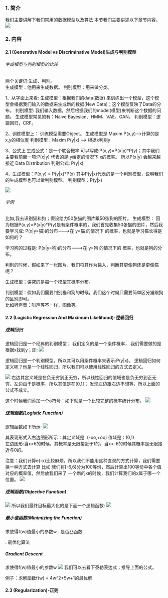 ### 1. 简介
  我们主要讲解下我们常用的数据模型以及算法
  本节我们主要讲述以下章节内容。
   ![](../images/28.png)  

### 2. 内容

#### 2.1 (Generative Model vs Discriminative Model)生成与判别模型 

###### 生成模型与判别模型的比较
  两个关键词:生成、判别。  
  生成模型：他用来生成数据。
  判别模型：用来做分类。  
  
  1、从字面上来看:
  生成模型：根据我们的data(数据) 来训练出一个模型，这个模型会根据我们输入的数据来生成新的数据(New Data)；这个模型反映了Data的分布。
  判别模型: 我们输入数据，然后根据我们的model(模型)来判断这个数据的问题。
  生成模型常见的有：Naive Bayesian、HMM、VAE、GAN。
  判别模型：逻辑回归，CRF。
   
  2、训练模型上：
  训练模型需要Object。
  生成模型是:Maxim P(x,y)-->计算的是x,y的相似度
  判别模型：Maxim P(y|x) --> 根据x判别y  
  
  3、公式上
  生成公式：是一个联合概率 可以写成:P(x,y)=P(x|y)*P(y)；其中我们主要看前面一项:P(x|y) 代表的是:y给定的情况下 x的概率。
          所以P(x|y) 会越来越接近 Data Distribution
  判别公式:  P(y|x)
  
  4、生成模型：P(x,y) = P(y|x)*P(x)
     其中P(y|x)代表的是一个判别模型，说明我们的生成模型也可以做判别模型。
     判别模型：P(y|x)
  
   ![](../images/30.png)  
   
###### 举例  
   比如,我去识别猫和狗；假设给力50张猫的图片跟50张狗的图片。
   生成模型：
   因为根据P(x,y)=P(x|y)*P(y)是有条件概率的，我们首先收集50张猫的图片，然后我要学习成:
   P(x|y=猫)的分布--->在 y=猫 的情况下 的概率，也就是学习猫长得是如何的？
   
   学习狗的过程是:
   P(x|y=狗)的分布--->在 y=狗 的情况下的 概率，也就是狗的分布。
   
   判别的时候，假如来了一张图片，我们将其作为输入，判断其更像狗还是更像猫呢？
   
   生成模型；讲究的是每一个模型其概率分布。
   
   
   判别模型：假如我们需要判别猫和狗的时候，我们这个时候只需要简单区分猫跟狗的区别即可。  
   比如听声音：叫声等不一样，图像等。  
   
   
#### 2.2 (Logistic Regression And Maximum Likelihood)-逻辑回归
##### 逻辑回归
   逻辑回归是一个经典的判别模型；
   我们定义的是一个条件概率，
   我们需要做的是根据x找到y；即: ![](../images/31.png) 
   
   逻辑回归是一个判别模型，所以其可以用条件概率来表示:P(y|x)。
   逻辑回归如何定义呢？他是一个线性回归，所以我们可以使用线性回归的方式去定义。
   
   ![](../images/32.png) 
   右边其定义域是在负无穷到正无穷，所以线性回归的值域也是负无穷到正无穷。左边由于是概率，所以其值是在[0,1]；
   发现左边跟右边不想等，所以上面的公式不成立。
   
   这个时候我们添加一个σ符号：如下就是一个比较完整的概率统计分布。
    ![](../images/33.png)   

##### 逻辑函数(Logistic Function)  
   逻辑函数如下所示:
   ![](../images/34.png)   
   
   其表现形式入右边图形所示：其定义域是（-oo,+oo) 值域是：(0,1)  
   左边图形:当x>6的时候，其概率是无限接近于1的，当x<-6的时候其概率是无限接近与0的。  
   
   注意：我们计算e(-x)比较麻烦，所以我们不能用这种直观的方式计算，我们需要换一种方式去计算
   比如:我们将[-6,6]分为100等份，然后计算出100等份中各个值对应的概率值，然后放我们来了
   一个新的x的时候，我们计算我们的x属于哪一个位置。
   ![](../images/35.png)  

##### 逻辑函数(Objective Function) 
 ![](../images/36.png) 
 所以我们最终目标最大化的是下面一个逻辑函数:
 ![](../images/37.png) 
 
##### 最小值函数(Minimizing the Function)   
  求使得f(w)值最小的参数w
. 是否凸函数  

. 最优化算法 

##### Gradient Descent
 求使得f(w)值最小的参数w
![](../images/38.png) 
 我们可以去看下泰勒表达式；推导上面的公式。

例子：求解函数f(w) = 4w^2+5w+1的最优解
 
#### 2.3 (Regularization)-正则
 
      
   
   
   
   
   
   
   
   
   
   
   
   
   
   
   
   
   
   
   
